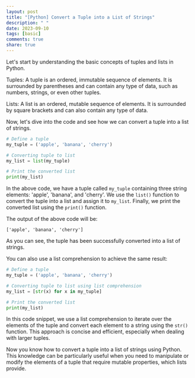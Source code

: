 ```yaml
---
layout: post
title: "[Python] Convert a Tuple into a List of Strings"
description: " "
date: 2023-09-10
tags: [basic]
comments: true
share: true
---
```


Let's start by understanding the basic concepts of tuples and lists in Python.

Tuples:
A tuple is an ordered, immutable sequence of elements. It is surrounded by parentheses and can contain any type of data, such as numbers, strings, or even other tuples.

Lists:
A list is an ordered, mutable sequence of elements. It is surrounded by square brackets and can also contain any type of data.

Now, let's dive into the code and see how we can convert a tuple into a list of strings. 

```python
# Define a tuple
my_tuple = ('apple', 'banana', 'cherry')

# Converting tuple to list
my_list = list(my_tuple)

# Print the converted list
print(my_list)
```

In the above code, we have a tuple called `my_tuple` containing three string elements: 'apple', 'banana', and 'cherry'. We use the `list()` function to convert the tuple into a list and assign it to `my_list`. Finally, we print the converted list using the `print()` function.

The output of the above code will be:

```
['apple', 'banana', 'cherry']
```

As you can see, the tuple has been successfully converted into a list of strings.

You can also use a list comprehension to achieve the same result:

```python
# Define a tuple
my_tuple = ('apple', 'banana', 'cherry')

# Converting tuple to list using list comprehension
my_list = [str(x) for x in my_tuple]

# Print the converted list
print(my_list)
```

In this code snippet, we use a list comprehension to iterate over the elements of the tuple and convert each element to a string using the `str()` function. This approach is concise and efficient, especially when dealing with larger tuples.

Now you know how to convert a tuple into a list of strings using Python. This knowledge can be particularly useful when you need to manipulate or modify the elements of a tuple that require mutable properties, which lists provide.